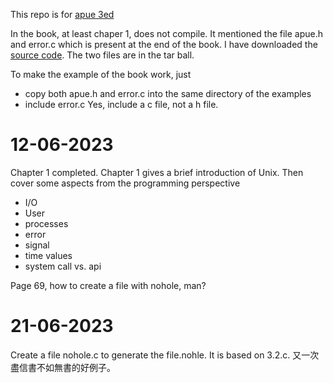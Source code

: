 This repo is for [apue 3ed](http://apuebook.com/apue3e.html)

In the book, at least chaper 1, does not compile. It mentioned the file apue.h and error.c which is present at the end of the book. I have downloaded the [source code](http://apuebook.com/code3e.html). The two files are in the tar ball.

To make the example of the book work, just 
- copy both apue.h and error.c into the same directory of the examples
- include error.c Yes, include a c file, not a h file.

12-06-2023
==========

Chapter 1 completed.
Chapter 1 gives a brief introduction of Unix. Then cover some aspects from the programming
perspective

- I/O
- User
- processes
- error
- signal
- time values
- system call vs. api

Page 69, how to create a file with nohole, man?

21-06-2023
==========
Create a file nohole.c to generate the file.nohle. It is based on 3.2.c.
又一次盡信書不如無書的好例子。



